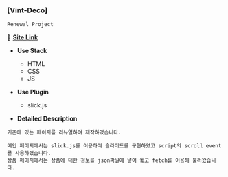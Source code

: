 ### [Vint-Deco]
`Renewal Project`

:link: **<a href="https://devwoodie.github.io/vint-deco/" target=_blank>Site Link</a>** 

- **Use Stack**
  - HTML
  - CSS
  - JS
  
- **Use Plugin**
  - slick.js
  
- **Detailed Description**
```
기존에 있는 페이지를 리뉴얼하여 제작하였습니다.

메인 페이지에서는 slick.js를 이용하여 슬라이드를 구현하였고 script의 scroll event를 사용하였습니다.
상품 페이지에서는 상품에 대한 정보를 json파일에 넣어 놓고 fetch를 이용해 불러왔습니다.
```
